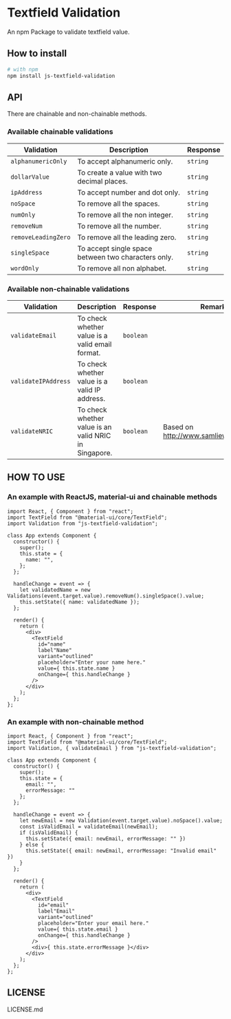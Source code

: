# Textfield Validation

An npm Package to validate textfield value.

## How to install

```bash
# with npm
npm install js-textfield-validation
```

## API

There are chainable and non-chainable methods.

### Available chainable validations

| Validation | Description | Response |
| --- | --- | --- |
|`alphanumericOnly` | To accept alphanumeric only. | `string` |
|`dollarValue` | To create a value with two decimal places. | `string` |
|`ipAddress` | To accept number and dot only. | `string` |
|`noSpace` | To remove all the spaces. | `string` |
|`numOnly` | To remove all the non integer. | `string` |
|`removeNum` | To remove all the number. | `string` |
|`removeLeadingZero` | To remove all the leading zero. | `string` |
|`singleSpace` | To accept single space between two characters only. | `string` |
|`wordOnly` | To remove all non alphabet. | `string` |

### Available non-chainable validations

| Validation | Description | Response | Remark |
| --- | --- | --- | --- |
|`validateEmail` | To check whether value is a valid email format. | `boolean` | |
|`validateIPAddress` | To check whether value is a valid IP address. | `boolean` | |
|`validateNRIC` | To check whether value is an valid NRIC in Singapore. | `boolean` | Based on http://www.samliew.com/icval/ |

## HOW TO USE

### An example with ReactJS, material-ui and chainable methods

```JS
import React, { Component } from "react";
import TextField from "@material-ui/core/TextField";
import Validation from "js-textfield-validation";

class App extends Component {
  constructor() {
    super();
    this.state = {
      name: "",
    };
  };

  handleChange = event => {
    let validatedName = new Validations(event.target.value).removeNum().singleSpace().value;
    this.setState({ name: validatedName });
  };

  render() {
    return (
      <div>
        <TextField
          id="name"
          label"Name"
          variant="outlined"
          placeholder="Enter your name here."
          value={ this.state.name }
          onChange={ this.handleChange }
        />
      </div>
    );
  };
};
```

### An example with non-chainable method

```JS
import React, { Component } from "react";
import TextField from "@material-ui/core/TextField";
import Validation, { validateEmail } from "js-textfield-validation";

class App extends Component {
  constructor() {
    super();
    this.state = {
      email: "",
      errorMessage: ""
    };
  };

  handleChange = event => {
    let newEmail = new Validation(event.target.value).noSpace().value;
    const isValidEmail = validateEmail(newEmail);
    if (isValidEmail) {
      this.setState({ email: newEmail, errorMessage: "" })
    } else {
      this.setState({ email: newEmail, errorMessage: "Invalid email" })
    }
  };

  render() {
    return (
      <div>
        <TextField
          id="email"
          label"Email"
          variant="outlined"
          placeholder="Enter your email here."
          value={ this.state.email }
          onChange={ this.handleChange }
        />
        <div>{ this.state.errorMessage }</div>
      </div>
    );
  };
};
```

## LICENSE

LICENSE.md